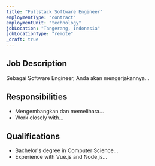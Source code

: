 ```yaml
---
title: "Fullstack Software Engineer"
employmentType: "contract"
employmentUnit: "technology"
jobLocation: "Tangerang, Indonesia"
jobLocationType: "remote"
_draft: true
---
```


## Job Description

Sebagai Software Engineer, Anda akan mengerjakannya...

## Responsibilities

- Mengembangkan dan memelihara...
- Work closely with...

## Qualifications

- Bachelor's degree in Computer Science...
- Experience with Vue.js and Node.js...
